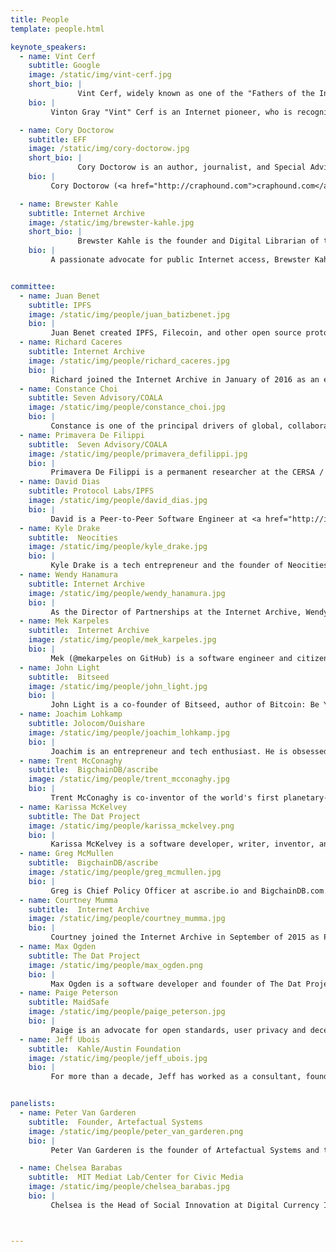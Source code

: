 ```yaml
---
title: People
template: people.html

keynote_speakers:
  - name: Vint Cerf
    subtitle: Google
    image: /static/img/vint-cerf.jpg
    short_bio: |
               Vint Cerf, widely known as one of the "Fathers of the Internet", is vice president and Chief Internet Evangelist for Google, as well as the co-creator of the TCP/IP protocols.
    bio: |
         Vinton Gray "Vint" Cerf is an Internet pioneer, who is recognized as one of "the fathers of the Internet” for his co-invention of TCP/IP. His contributions have been acknowledged and lauded, repeatedly, with honorary degrees and awards that include the National Medal of Technology, the Turing Award, the Presidential Medal of Freedom, the Marconi Prize, and membership in the National Academy of Engineering. Cerf has worked for Google as a Vice President and Chief Internet Evangelist since October 2005.

  - name: Cory Doctorow
    subtitle: EFF
    image: /static/img/cory-doctorow.jpg
    short_bio: |
               Cory Doctorow is an author, journalist, and Special Advisor at the Electronic Frontier Foundation.
    bio: |
         Cory Doctorow (<a href="http://craphound.com">craphound.com</a>) is a science fiction author, activist, journalist and blogger — the co-editor of Boing Boing (<a href="https://boinboin.net">boingboing.net</a>) and the author of the YA graphic novel IN REAL LIFE, the nonfiction business book INFORMATION DOESN’T WANT TO BE FREE, and young adult novels like HOMELAND, PIRATE CINEMA and LITTLE BROTHER and novels for adults like RAPTURE OF THE NERDS and MAKERS. He works for the Electronic Frontier Foundation and co-founded the UK Open Rights Group. Born in Toronto, Canada, he now lives in Los Angeles.

  - name: Brewster Kahle
    subtitle: Internet Archive
    image: /static/img/brewster-kahle.jpg
    short_bio: |
               Brewster Kahle is the founder and Digital Librarian of the Internet Archive, as well as a member of the Internet Hall of Fame.
    bio: |
         A passionate advocate for public Internet access, Brewster Kahle has spent his career intent on a singular focus: providing Universal Access to All Knowledge. He is the founder and Digital Librarian of the <a href="https://archive.org">Internet Archive</a>, the largest digital library in the world.  Since the mid-1980s, Kahle has developed technologies for information discovery, including the Internet’s first publishing system called Wide Area Information Server (WAIS), and Alexa Internet, which helps catalog the Web. Kahle is a member of the Internet Hall of Fame and serves on the boards of the Electronic Frontier Foundation and Public Knowledge.


committee:
  - name: Juan Benet
    subtitle: IPFS
    image: /static/img/people/juan_batizbenet.jpg
    bio: |
         Juan Benet created IPFS, Filecoin, and other open source protocols. He is the founder of Protocol Labs, a company improving how the internet works. He studied Computer Science (Distributed Systems) at Stanford University. Juan is obsessed with Knowledge, Science, and Technology.
  - name: Richard Caceres
    subtitle: Internet Archive
    image: /static/img/people/richard_caceres.jpg
    bio: |
         Richard joined the Internet Archive in January of 2016 as an engineer on the Books team after running his own startup and freelancing for a variety of clients. He has strong ideals, and is passionate about open, self-hosted and decentralized web technologies.
  - name: Constance Choi
    subtitle: Seven Advisory/COALA
    image: /static/img/people/constance_choi.jpg
    bio: |
         Constance is one of the principal drivers of global, collaborative, multi-stakeholder initiatives (www.blockchainworkshops.org andwww.coala.global) and her ongoing work is intended to foster sound public policy to allow blockchain technologies to fulfill the great social and economic promise of its technical ingenuity. Her company, Seven Advisory, also supports diverse public and private clients in global regulations, licensing and compliance, government advocacy, and strategic market development for blockchain technologies.
  - name: Primavera De Filippi
    subtitle:  Seven Advisory/COALA
    image: /static/img/people/primavera_defilippi.jpg
    bio: |
         Primavera De Filippi is a permanent researcher at the CERSA / CNRS / Université Paris II. She is a faculty associate at the Berkman Center for Internet & Society at Harvard Law School, where she is investigating the concept of governance-by-design as it relates to distributed online architectures, such as Bitcoin, Ethereum, etc. Primavera holds a PhD from the European University Institute in Florence. She is a member of the Global Agenda Council on the Future of Software & IT Services at the World Economic Forum, as well as the founder of the Internet Governance Forum’s dynamic coalitions on Network Neutrality, Platform Responsibility and Blockchain Technology (COALA). In addition to her academic research, Primavera acts as a legal expert for Creative Commons and the P2P Foundation.
  - name: David Dias
    subtitle: Protocol Labs/IPFS
    image: /static/img/people/david_dias.jpg
    bio: |
         David is a Peer-to-Peer Software Engineer at <a href="http://ipn.io">Protocol Labs</a>. He is building the InterPlanetary File System, which enables the creation of completely distributed applications. He has also contributed to nodesecurity.io and built several modules that enable developers to check for vulnerabilities. He has a Master of Science in Engineering with major in Peer-to-Peer Networks from Technical University of Lisbon.
  - name: Kyle Drake
    subtitle:  Neocities
    image: /static/img/people/kyle_drake.jpg
    bio: |
         Kyle Drake is a tech entrepreneur and the founder of Neocities. Kyle has contributed to numerous Bitcoin projects (including BitcoinJS), and is currently focusing on defining and building the distributed web.
  - name: Wendy Hanamura
    subtitle: Internet Archive
    image: /static/img/people/wendy_hanamura.jpg
    bio: |
         As the Director of Partnerships at the Internet Archive, Wendy uses her storytelling skills to share the remarkable stories locked in its collections. Previously, as Chief Digital Officer of KCETLink and Link TV, the national nonprofit media network, Wendy led diverse teams producing television series, apps, a semantic platform for global videos, international film contests and documentaries—all in the service of social change. Wendy began her career in journalism at Time magazine. She's reported and produced television content around the world for CBS, World Monitor Television, NHK (Japanese Broadcasting Corporation), and PBS.
  - name: Mek Karpeles
    subtitle:  Internet Archive
    image: /static/img/people/mek_karpeles.jpg
    bio: |
         Mek (@mekarpeles on GitHub) is a software engineer and citizen of the world dedicated to curating a living map of the universe's knowledge. His philosophies on open access and semantic knowledge systems can be explored at <a href="https://michaelkarpeles.com">https://michaelkarpeles.com</a>
  - name: John Light
    subtitle:  Bitseed
    image: /static/img/people/john_light.jpg
    bio: |
         John Light is a co-founder of Bitseed, author of Bitcoin: Be Your Own Bank, writer at the okTurtles Foundation, free software advocate and contributor, and advisor to cryptocurrency startups and investors. He organized Blockstack Summit NYC in 2015, founded the Buttonwood SF P2P Cryptocurrency Trading meetup in San Francisco, hosts the P2P Connects Us podcast, and is an avid reader and writer on the topics of peer-to-peer technology, philosophy, and culture. You can find John's website and blockchain ID at <a href="www.lightco.in">www.lightco.in</a>.
  - name: Joachim Lohkamp
    subtitle: Jolocom/Ouishare
    image: /static/img/people/joachim_lohkamp.jpg
    bio: |
         Joachim is an entrepreneur and tech enthusiast. He is obsessed with knowledge, change and innovation. Currently, he is Founder and CEO of Jolocom, a Berlin-based startup building decentralized tools that lets you generate your own digital identity to assist linkage and attribution of data. Besides that Joachim is a connector for Ouishare, currently curating the content for the Decentralization & Blockchain track of the next Ouishare Fest in Paris. Also he organizes GETDcent and is an active member of the Agora Collective in Berlin.
  - name: Trent McConaghy
    subtitle:  BigchainDB/ascribe
    image: /static/img/people/trent_mcconaghy.jpg
    bio: |
         Trent McConaghy is co-inventor of the world's first planetary-scale blockchain database, BigchainDB, and the creators-first IP service, ascribe. Previously, he worked on AI for designing computer chips to help drive Moore's Law.
  - name: Karissa McKelvey
    subtitle: The Dat Project
    image: /static/img/people/karissa_mckelvey.png
    bio: |
         Karissa McKelvey is a software developer, writer, inventor, and activist supporting an equitable web. Formerly a research scientist at Indiana University, her work studying online political communication resulted in multiple peer-reviewed papers and press in outlets such as NPR and the Wall Street Journal. In addition to an experienced software and web developer, she has successfully led teams to success with diverse projects throughout her career in academia, non-profits, and industry. In her spare time, she teaches beginning programmers, volunteers her time in social movements, and plays the trumpet.
  - name: Greg McMullen
    subtitle:  BigchainDB/ascribe
    image: /static/img/people/greg_mcmullen.jpg
    bio: |
         Greg is Chief Policy Officer at ascribe.io and BigchainDB.com. Before joining ascribe, Greg spent five years as a lawyer with one of Canada’s top class action law firms, where he worked on class actions against Facebook and the Government of Canada alleging privacy violations, and against Teranet alleging copyright infringement. Greg is on the Board of Directors of the British Columbia Civil Liberties Association, and the author of the BCCLA handbook on laptop and smartphone searches at the Canadian border.
  - name: Courtney Mumma
    subtitle:  Internet Archive
    image: /static/img/people/courtney_mumma.jpg
    bio: |
         Courtney joined the Internet Archive in September of 2015 as Program Manager, with a focus on collaborative partnerships, grants management, community development, research initiatives, new services and sustainable innovation in web archives. Her career has been dedicated to building and fortifying the digital cultural heritage preservation sector, helping to build the Archivematica open source digital preservation system and community, as well as several other open source projects.
  - name: Max Ogden
    subtitle: The Dat Project
    image: /static/img/people/max_ogden.png
    bio: |
         Max Ogden is a software developer and founder of The Dat Project (<a href="http://www.wired.com/2014/08/dat/">http://www.wired.com/2014/08/dat/</a>), a grant funded software development non-profit. Max has lead the Dat team to work with data scientists, journalists and civic technologists to develop better tools for sharing datasets online. Prior to starting the Dat Project, Max was a Code for America fellow.
  - name: Paige Peterson
    subtitle: MaidSafe
    image: /static/img/people/paige_peterson.jpg
    bio: |
         Paige is an advocate for open standards, user privacy and decentralized technologies. She received a BFA practicing experimental art with a strong focus on complexity in nature through interactive installations. Her understanding of natural decentralized systems would map rather eloquently to her growing interest in censorship resistant technologies as she started working for mesh networking startup Open Garden and organizing many bitcoin and cryptocurrency events in San Francisco. In early 2014, Paige met Scotland-based company, MaidSafe who are building a peer-to-peer Internet stemming from similar principles within natural systems which were so attractive to her many years prior and she has been working on various communication efforts full-time with MaidSafe since.
  - name: Jeff Ubois
    subtitle:  Kahle/Austin Foundation
    image: /static/img/people/jeff_ubois.jpg
    bio: |
         For more than a decade, Jeff has worked as a consultant, foundation program officer, and foundation trustee specializing in media, memory, and digital preservation of cultural materials. Currently based in Chicago, Jeff serves on the boards of Questioncopyright, and the Kahle/Austin Foundation.


panelists:
  - name: Peter Van Garderen
    subtitle:  Founder, Artefactual Systems
    image: /static/img/people/peter_van_garderen.png
    bio: |
         Peter Van Garderen is the founder of Artefactual Systems and the original developer of the open-source Archivematica and AccessToMemory software. These applications are used to manage the preservation and access for hundreds of archival collections worldwide. Peter is a distinguished alumnus of the University of British Columbia's Master of Archival Studies program. He now works as an information management consultant designing electronic records and digital archives architectures <a href="http://vangarderen.net">http://vangarderen.net</a>. Peter's current research and prototyping interests are in the application of blockchain technologies to recordkeeping workflows and decentralized autonomous collections.

  - name: Chelsea Barabas
    subtitle:  MIT Mediat Lab/Center for Civic Media
    image: /static/img/people/chelsea_barabas.jpg
    bio: |
         Chelsea is the Head of Social Innovation at Digital Currency Initiative at MIT Media Lab, as well as a research assistant at MIT's Center for Civic Media. Chelsea leads the development of collaborations between the MIT research community and other institutions to build blockchain applications that serve the public interest. Previously, she worked on civic technology and international development projects in Africa, South America and the Middle East with a variety of organizations and research institutions including Nuru International.



---
```

